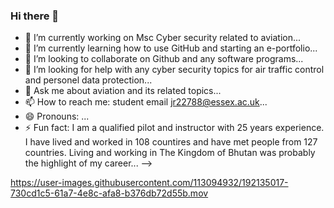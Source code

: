 ### Hi there 👋
- 🔭 I’m currently working on Msc Cyber security related to aviation...
- 🌱 I’m currently learning how to use GitHub and starting an e-portfolio...
- 👯 I’m looking to collaborate on Github and any software programs...
- 🤔 I’m looking for help with any cyber security topics for air traffic control and personel data protection...
- 💬 Ask me about aviation and its related topics...
- 📫 How to reach me: student email jr22788@essex.ac.uk...
- 😄 Pronouns: ...
- ⚡ Fun fact: I am a qualified pilot and instructor with 25 years experience. I have lived and worked in 108 countires and have met people from 127 countries. Living and working in The Kingdom of Bhutan was probably the highlight of my career...
-->


https://user-images.githubusercontent.com/113094932/192135017-730cd1c5-61a7-4e8c-afa8-b376db72d55b.mov






